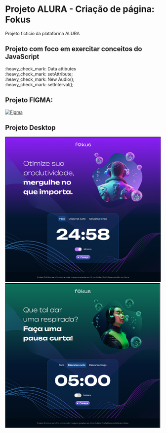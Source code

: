 <h1>Projeto ALURA - Criação de página: Fokus</h1>
<p>Projeto ficticio da plataforma ALURA</p>
<h2>Projeto com foco em exercitar conceitos do JavaScript</h2>

<p>:heavy_check_mark: Data attibutes</br>
:heavy_check_mark: setAttribute; </br>
:heavy_check_mark: New Audio(); </br>
:heavy_check_mark: setInterval(); </br>
</p>

<h2>Projeto FIGMA:</h2>

[![Figma](https://raw.githubusercontent.com/marwin1991/profile-technology-icons/refs/heads/main/icons/figma.png)](https://www.figma.com/design/c8zUX0BRbd6w2UoqndSeNY/JavaScript%3A-manipulando-elementos-no-DOM-%7C-Fokus-(Community)?node-id=35-181&p=f&t=w9M1ZGD336qk38xT-0)

<h2>Projeto Desktop</h2>
<img src="https://github.com/danielcoosta1/Fokus/blob/main/Fokus-projeto-base/imagens/desktop1.PNG?raw=true"> 
<img src="https://github.com/danielcoosta1/Fokus/blob/main/Fokus-projeto-base/imagens/desktop2.PNG?raw=true">
